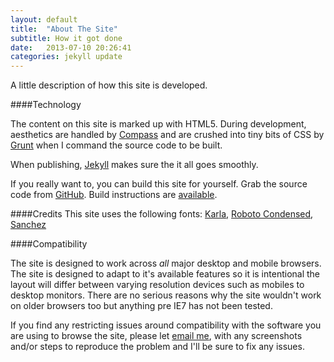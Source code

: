 ```yaml
---
layout: default
title:  "About The Site"
subtitle: How it got done
date:   2013-07-10 20:26:41
categories: jekyll update
---
```


A little description of how this site is developed.

####Technology

The content on this site is marked up with HTML5. During development, aesthetics are handled by <a href="http://compass-style.org/" class="external">Compass</a> and are crushed into tiny bits of CSS by <a href="http://gruntjs.com/" class="external">Grunt</a> when I command the source code to be built.

When publishing, <a href="http://jekyllrb.com/" class="external">Jekyll</a> makes sure the it all goes smoothly.

If you really want to, you can build this site for yourself. Grab the source code from <a href="https://github.com/stuart-bennett/openheartnerdery" class="external">GitHub</a>. Build instructions are <a href="https://github.com/stuart-bennett/openheartnerdery/blob/master/readme.md#pre-requisites">available</a>.

####Credits
This site uses the following fonts:
  <a href="http://www.google.com/fonts/specimen/Karla">Karla</a>,
  <a href="http://www.google.com/fonts/specimen/Roboto+Condensed">Roboto Condensed</a>,
  <a href="http://www.google.com/fonts/specimen/Sanchez">Sanchez</a>


####Compatibility

The site is designed to work across *all* major desktop and mobile browsers. The site is designed to adapt to it's available features so it is intentional the layout will differ between varying resolution devices such as mobiles to desktop monitors. There are no serious reasons why the site wouldn't work on older browsers too but anything pre IE7 has not been tested.

If you find any restricting issues around compatibility with the software you are using to browse the site, please let <a href="mailto:openheartednerd@gmail.com">email me</a>, with any screenshots and/or steps to reproduce the problem and I'll be sure to fix any issues.
